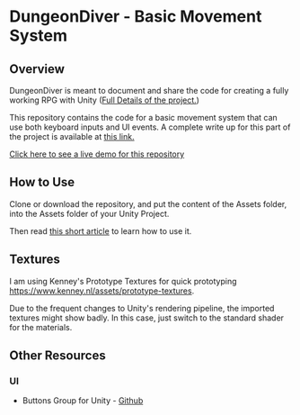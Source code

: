 # DungeonDiver - Basic Movement System  

## Overview 
DungeonDiver is meant to document and share the code for creating a fully working RPG with Unity ([Full Details of the project.](https://www.noveltech.dev/dungeondiver_making-game-unity/))

This repository contains the code for a basic movement system that can use both keyboard inputs and UI events. A complete write up for this part of the project is available at [this link.](https://www.noveltech.dev/dungeondiver_movement_1)

[Click here to see a live demo for this repository](https://wally869.github.io/DungeonDiver-1-MovementSystem/)


## How to Use

Clone or download the repository, and put the content of the Assets folder, into the Assets folder of your Unity Project.  

Then read [this short article](https://www.noveltech.dev/dungeondiver_movement_1) to learn how to use it. 

## Textures

I am using Kenney's Prototype Textures for quick prototyping https://www.kenney.nl/assets/prototype-textures.

Due to the frequent changes to Unity's rendering pipeline, the imported textures might show badly. In this case, just switch to the standard shader for the materials.

## Other Resources

### UI
- Buttons Group for Unity - [Github](https://github.com/Wally869/Buttons-Group-Unity)
<!--[Article](placeholder) -->


